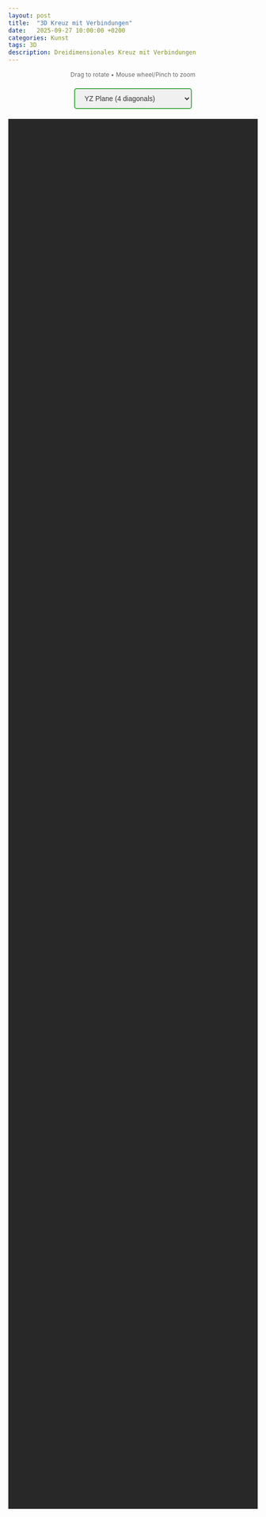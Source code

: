 ```yaml
---
layout: post
title:  "3D Kreuz mit Verbindungen"
date:   2025-09-27 10:00:00 +0200
categories: Kunst
tags: 3D
description: Dreidimensionales Kreuz mit Verbindungen
---
```


<style>
    #container {
        width: 100%;
        height: 70vh;
        display: flex;
        justify-content: center;
        align-items: center;
        background-color: #282828;
        margin: 20px 0;
        position: relative;
    }
    .controls {
        text-align: center;
        margin: 20px 0;
    }
    .controls select {
        padding: 10px 15px;
        background-color: #f0f0f0;
        color: #333;
        border: 2px solid #4CAF50;
        border-radius: 5px;
        font-size: 14px;
        cursor: pointer;
    }
    .info {
        text-align: center;
        color: #666;
        font-size: 12px;
        margin-bottom: 10px;
    }
</style>

<div class="info">Drag to rotate • Mouse wheel/Pinch to zoom</div>

<div class="controls">
    <select id="modeSelect" onchange="switchMode(this.value)">
        <option value="0">YZ Plane (4 diagonals)</option>
        <option value="1">YZ + XZ Planes (8 diagonals)</option>
        <option value="2">All 3 Planes (12 diagonals)</option>
    </select>
</div>

<div id="container"></div>

<script src="https://cdnjs.cloudflare.com/ajax/libs/p5.js/1.7.0/p5.min.js"></script>
<script>
    // Use a namespace to avoid conflicts
    window.crossViz = {
        armLength: 120,
        points: [],
        edgeList: [],
        subdivisions: 40,
        rotationX: 0,
        rotationY: 0,
        lastX: 0,
        lastY: 0,
        zoomLevel: 0,
        isAutoRotating: true,
        lastInteraction: 0,
        colors: [],
        lastDistance: 0,
        mode: 0
    };
    
    function switchMode(mode) {
        window.crossViz.mode = parseInt(mode);
        setupEdges();
    }
    
    function setupEdges() {
        const v = window.crossViz;
        v.edgeList = [];
        for (let i = 0; i < v.points.length; i++) {
            for (let j = i + 1; j < v.points.length; j++) {
                if (abs(p5.Vector.dot(v.points[i], v.points[j])) < 0.001) {
                    let isYZ = abs(v.points[i].x) < 0.001 && abs(v.points[j].x) < 0.001;
                    let isXZ = abs(v.points[i].y) < 0.001 && abs(v.points[j].y) < 0.001;
                    let isXY = abs(v.points[i].z) < 0.001 && abs(v.points[j].z) < 0.001;
                    
                    let include = false;
                    if (v.mode === 0 && isYZ) include = true;
                    if (v.mode === 1 && (isYZ || isXZ)) include = true;
                    if (v.mode === 2 && (isYZ || isXZ || isXY)) include = true;
                    
                    if (include) {
                        if (isYZ) {
                            if (v.points[i].y < v.points[j].y || (abs(v.points[i].y - v.points[j].y) < 0.001 && v.points[i].z < v.points[j].z)) {
                                v.edgeList.push([i, j]);
                            } else {
                                v.edgeList.push([j, i]);
                            }
                        } else if (isXZ) {
                            if (v.points[i].x < v.points[j].x || (abs(v.points[i].x - v.points[j].x) < 0.001 && v.points[i].z < v.points[j].z)) {
                                v.edgeList.push([i, j]);
                            } else {
                                v.edgeList.push([j, i]);
                            }
                        } else if (isXY) {
                            if (v.points[i].x < v.points[j].x || (abs(v.points[i].x - v.points[j].x) < 0.001 && v.points[i].y < v.points[j].y)) {
                                v.edgeList.push([i, j]);
                            } else {
                                v.edgeList.push([j, i]);
                            }
                        }
                    }
                }
            }
        }
    }
    
    function setup() {
        const v = window.crossViz;
        let container = document.getElementById('container');
        let canvas = createCanvas(container.offsetWidth, container.offsetHeight, WEBGL);
        canvas.parent('container');
        
        v.colors = [
            color(255, 100, 100), color(100, 255, 120), color(120, 150, 255), color(255, 220, 120),
            color(255, 150, 200), color(150, 255, 255), color(200, 150, 255), color(255, 200, 100),
            color(150, 255, 150), color(255, 255, 150), color(150, 200, 255), color(255, 180, 180)
        ];
        
        v.points = [
            createVector(v.armLength, 0, 0), createVector(-v.armLength, 0, 0),
            createVector(0, v.armLength, 0), createVector(0, -v.armLength, 0),
            createVector(0, 0, v.armLength), createVector(0, 0, -v.armLength)
        ];
        
        setupEdges();
    }
    
    function draw() {
        const v = window.crossViz;
        background(40, 40, 40);
        
        if (millis() - v.lastInteraction > 2000) {
            v.isAutoRotating = true;
        }
        
        if (v.isAutoRotating) {
            v.rotationY += TWO_PI / 1200;
        }
        
        translate(0, 0, -50 + v.zoomLevel);
        rotateX(v.rotationX);
        rotateY(v.rotationY);
        
        strokeWeight(5);
        stroke(0, 0, 0);
        for (let p of v.points) {
            line(0, 0, 0, p.x, p.y, p.z);
        }
        
        strokeWeight(0.45);
        for (let idx = 0; idx < v.edgeList.length; idx++) {
            let e = v.edgeList[idx];
            let a = v.points[e[0]];
            let b = v.points[e[1]];
            let c = v.colors[idx];
            
            stroke(c);
            line(a.x, a.y, a.z, b.x, b.y, b.z);
            
            for (let i = 0; i <= v.subdivisions; i++) {
                let t = i / v.subdivisions;
                let dpt = p5.Vector.lerp(a, b, t);
                
                let axis = -1;
                if (abs(a.x) < 0.001 && abs(b.x) < 0.001) axis = 0;
                else if (abs(a.y) < 0.001 && abs(b.y) < 0.001) axis = 1;
                else if (abs(a.z) < 0.001 && abs(b.z) < 0.001) axis = 2;
                
                let u = i / v.subdivisions;
                let armPos, armNeg;
                
                if (axis == 0) {
                    armPos = createVector(v.armLength * u, 0, 0);
                    armNeg = createVector(-v.armLength * u, 0, 0);
                } else if (axis == 1) {
                    armPos = createVector(0, v.armLength * u, 0);
                    armNeg = createVector(0, -v.armLength * u, 0);
                } else {
                    armPos = createVector(0, 0, v.armLength * u);
                    armNeg = createVector(0, 0, -v.armLength * u);
                }
                
                stroke(c);
                line(dpt.x, dpt.y, dpt.z, armPos.x, armPos.y, armPos.z);
                line(dpt.x, dpt.y, dpt.z, armNeg.x, armNeg.y, armNeg.z);
            }
        }
    }
    
    function touchStarted() {
        const v = window.crossViz;
        if (touches.length === 1) {
            v.lastX = touches[0].x;
            v.lastY = touches[0].y;
            v.isAutoRotating = false;
            v.lastInteraction = millis();
        } else if (touches.length === 2) {
            let dx = touches[1].x - touches[0].x;
            let dy = touches[1].y - touches[0].y;
            v.lastDistance = sqrt(dx * dx + dy * dy);
            v.isAutoRotating = false;
            v.lastInteraction = millis();
        }
        return false;
    }
    
    function touchMoved() {
        const v = window.crossViz;
        if (touches.length === 1) {
            v.isAutoRotating = false;
            v.lastInteraction = millis();
            let dx = (touches[0].x - v.lastX) * 0.01;
            let dy = (touches[0].y - v.lastY) * 0.01;
            v.rotationY += dx;
            v.rotationX += dy;
            v.lastX = touches[0].x;
            v.lastY = touches[0].y;
        } else if (touches.length === 2) {
            v.isAutoRotating = false;
            v.lastInteraction = millis();
            let dx = touches[1].x - touches[0].x;
            let dy = touches[1].y - touches[0].y;
            let currentDist = sqrt(dx * dx + dy * dy);
            let distChange = currentDist - v.lastDistance;
            v.zoomLevel += distChange * 2;
            v.lastDistance = currentDist;
        }
        return false;
    }
    
    function mousePressed() {
        const v = window.crossViz;
        v.lastX = mouseX;
        v.lastY = mouseY;
        v.isAutoRotating = false;
        v.lastInteraction = millis();
    }
    
    function mouseDragged() {
        const v = window.crossViz;
        v.isAutoRotating = false;
        v.lastInteraction = millis();
        let dx = (mouseX - v.lastX) * 0.01;
        let dy = (mouseY - v.lastY) * 0.01;
        v.rotationY += dx;
        v.rotationX += dy;
        v.lastX = mouseX;
        v.lastY = mouseY;
    }
    
    function mouseWheel(event) {
        window.crossViz.zoomLevel += event.delta * 5;
        return false;
    }
    
    function windowResized() {
        let container = document.getElementById('container');
        resizeCanvas(container.offsetWidth, container.offsetHeight);
    }
</script>